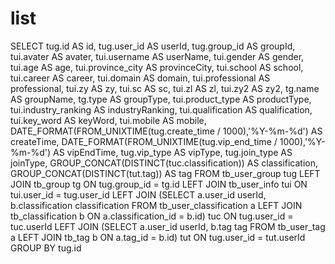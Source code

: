 list
===
SELECT
  tug.id AS id,
  tug.user_id AS userId,
  tug.group_id AS groupId,
  tui.avater AS avater,
  tui.username AS userName,
  tui.gender AS gender,
  tui.age AS age,
  tui.province_city AS provinceCity,
  tui.school AS school,
  tui.career AS career,
  tui.domain AS domain,
  tui.professional AS professional,
  tui.zy AS zy,
  tui.sc AS sc,
  tui.zl AS zl,
  tui.zy2 AS zy2,
  tg.name AS groupName,
  tg.type AS groupType,
  tui.product_type AS productType,
  tui.industry_ranking AS industryRanking,
  tui.qualification AS qualification,
  tui.key_word AS keyWord,
  tui.mobile AS mobile,
  DATE_FORMAT(FROM_UNIXTIME(tug.create_time / 1000),'%Y-%m-%d') AS createTime,
  DATE_FORMAT(FROM_UNIXTIME(tug.vip_end_time / 1000),'%Y-%m-%d') AS vipEndTime,
  tug.vip_type AS vipType,
  tug.join_type AS joinType,
  GROUP_CONCAT(DISTINCT(tuc.classification)) AS classification,
  GROUP_CONCAT(DISTINCT(tut.tag)) AS tag
FROM tb_user_group tug
  LEFT JOIN tb_group tg ON tug.group_id = tg.id
  LEFT JOIN tb_user_info tui ON tui.user_id = tug.user_id
  LEFT JOIN (SELECT a.user_id userId, b.classification classification FROM tb_user_classification a LEFT JOIN tb_classification b ON a.classification_id = b.id) tuc ON tug.user_id = tuc.userId
  LEFT JOIN (SELECT a.user_id userId, b.tag tag FROM tb_user_tag a LEFT JOIN tb_tag b ON a.tag_id = b.id) tut ON tug.user_id = tut.userId
GROUP BY tug.id